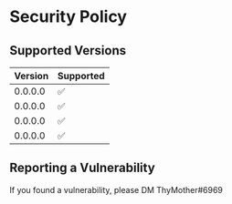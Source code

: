 # Security Policy

## Supported Versions

| Version | Supported          |
| ------- | ------------------ |
| 0.0.0.0 |  :white_check_mark:|
| 0.0.0.0 |  :white_check_mark:|
| 0.0.0.0 |  :white_check_mark:|
| 0.0.0.0 |  :white_check_mark:|

## Reporting a Vulnerability

If you found a vulnerability, please DM ThyMother#6969
